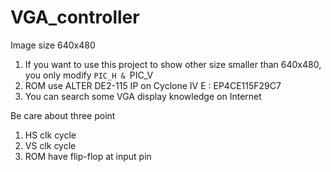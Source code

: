 # VGA_controller
Image size 640x480

1. If you want to use this project to show other size smaller than 640x480, you only modify `PIC_H & `PIC_V
2. ROM use ALTER DE2-115 IP on Cyclone IV E : EP4CE115F29C7
3. You can search some VGA display knowledge on Internet 

Be care about three point
1. HS clk cycle
2. VS clk cycle
3. ROM have flip-flop at input pin  

